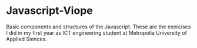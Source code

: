 # Javascript-Viope
Basic components and structures of the Javascript. These are the exercises I did in my first year as ICT engineering student at Metropolia University of Applied Siences.
